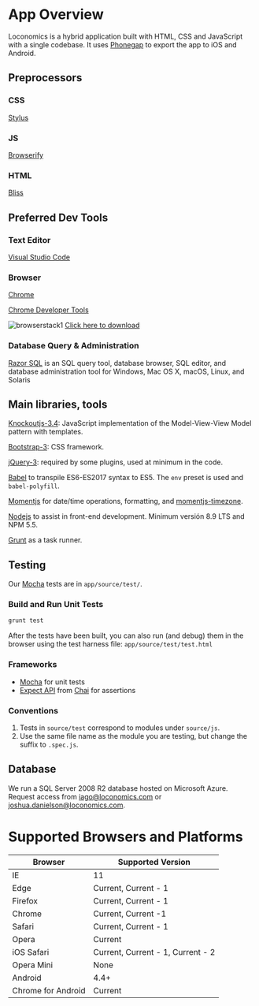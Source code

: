 # App Overview
Loconomics is a hybrid application built with HTML, CSS and JavaScript with a single codebase. It uses [Phonegap](http://phonegap.com/) to export the app to iOS and Android.

## Preprocessors
### CSS
[Stylus](http://stylus-lang.com)

### JS
[Browserify](http://browserify.org/)

### HTML
[Bliss](html)

## Preferred Dev Tools
### Text Editor
[Visual Studio Code](https://code.visualstudio.com/)

### Browser
[Chrome](https://www.google.com/chrome/browser/desktop/index.html)

[Chrome Developer Tools](https://developer.chrome.com/devtools)

![browserstack1](https://cloud.githubusercontent.com/assets/1202838/23223934/575af6d0-f8e1-11e6-9082-63464329f70e.png)
[Click here to download](https://www.browserstack.com/)

### Database Query & Administration
[Razor SQL](https://razorsql.com/) is an SQL query tool, database browser, SQL editor, and database administration tool for Windows, Mac OS X, macOS, Linux, and Solaris

## Main libraries, tools
[Knockoutjs-3.4](http://knockoutjs.com): JavaScript implementation of the Model-View-View Model pattern with templates.

[Bootstrap-3](http://getbootstrap.com): CSS framework.

[jQuery-3](https://jquery.com): required by some plugins, used at minimum in the code.

[Babel](https://babeljs.io/) to transpile ES6-ES2017 syntax to ES5. The `env` preset is used and `babel-polyfill`.

[Momentjs](http://momentjs.com/) for date/time operations, formatting, and [momentjs-timezone](http://momentjs.com/timezone/).

[Nodejs](https://nodejs.org/en/) to assist in front-end development. Minimum versión 8.9 LTS and NPM 5.5.

[Grunt](http://gruntjs.com/) as a task runner.

## Testing

Our [Mocha](http://mochajs.org/) tests are in ``app/source/test/``.

### Build and Run Unit Tests

```bash
grunt test
```

After the tests have been built, you can also run (and debug) them in the browser using the test harness file: ``app/source/test/test.html``

### Frameworks

- [Mocha](http://mochajs.org/) for unit tests
- [Expect API](http://chaijs.com/api/bdd/) from [Chai](http://chaijs.com/) for assertions

### Conventions

1. Tests in ``source/test`` correspond to modules under ``source/js``.
2. Use the same file name as the module you are testing, but change the suffix to ``.spec.js``.

## Database
We run a SQL Server 2008 R2 database hosted on Microsoft Azure. Request access from [iago@loconomics.com](mailto:iago@loconomics.com) or [joshua.danielson@loconomics.com](mailto:joshua.danielson@loconomics.com).

# Supported Browsers and Platforms
| Browser | Supported Version |
| --- | --- |
| IE | 11
| Edge | Current, Current - 1
| Firefox | Current, Current - 1
| Chrome | Current, Current -1
| Safari | Current, Current - 1
| Opera | Current
| iOS Safari | Current, Current - 1, Current - 2
| Opera Mini | None
| Android | 4.4+
| Chrome for Android | Current
